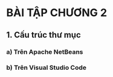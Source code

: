 # BÀI TẬP CHƯƠNG 2

## 1. Cấu trúc thư mục

### a) Trên Apache NetBeans

### b) Trên Visual Studio Code
